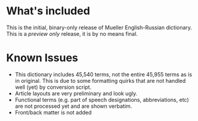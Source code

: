 # What's included #

This is the initial, binary-only release of Mueller English-Russian dictionary.  This is a _preview only_ release, it is by no means final.


# Known Issues #

  * This dictionary includes 45,540 terms, not the entire 45,955 terms as is in original.  This is due to some formatting quirks that are not handled well (yet) by conversion script.
  * Article layouts are very preliminary and look ugly.
  * Functional terms (e.g. part of speech designations, abbreviations, etc) are not processed yet and are shown verbatim.
  * Front/back matter is not added